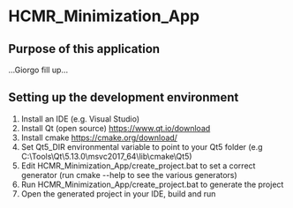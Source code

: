 # HCMR_Minimization_App
## Purpose of this application
...Giorgo fill up...
## Setting up the development environment
1. Install an IDE (e.g. Visual Studio)
2. Install Qt (open source) https://www.qt.io/download
3. Install cmake https://cmake.org/download/
3. Set Qt5_DIR environmental variable to point to your Qt5 folder (e.g C:\Tools\Qt\5.13.0\msvc2017_64\lib\cmake\Qt5)
4. Edit HCMR_Minimization_App/create_project.bat to set a correct generator (run cmake --help to see the various generators)
5. Run HCMR_Minimization_App/create_project.bat to generate the project
6. Open the generated project in your IDE, build and run
